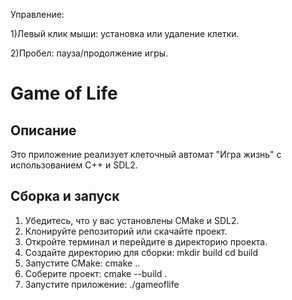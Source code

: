 Управление:

1)Левый клик мыши: установка или удаление клетки.

2)Пробел: пауза/продолжение игры.

# Game of Life

## Описание
Это приложение реализует клеточный автомат "Игра жизнь" с использованием C++ и SDL2.

## Сборка и запуск

1. Убедитесь, что у вас установлены CMake и SDL2.
2. Клонируйте репозиторий или скачайте проект.
3. Откройте терминал и перейдите в директорию проекта.
4. Создайте директорию для сборки:
   mkdir build
   cd build
5. Запустите CMake:
    cmake ..
6. Соберите проект:
    cmake --build .
7. Запустите приложение:
    ./gameoflife
